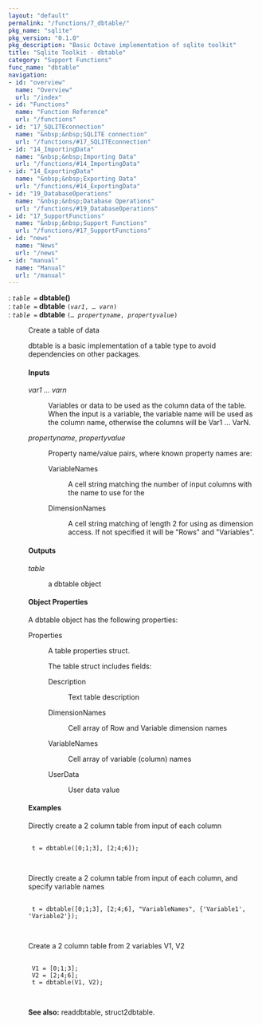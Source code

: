 ```yaml
---
layout: "default"
permalink: "/functions/7_dbtable/"
pkg_name: "sqlite"
pkg_version: "0.1.0"
pkg_description: "Basic Octave implementation of sqlite toolkit"
title: "Sqlite Toolkit - dbtable"
category: "Support Functions"
func_name: "dbtable"
navigation:
- id: "overview"
  name: "Overview"
  url: "/index"
- id: "Functions"
  name: "Function Reference"
  url: "/functions"
- id: "17_SQLITEconnection"
  name: "&nbsp;&nbsp;SQLITE connection"
  url: "/functions/#17_SQLITEconnection"
- id: "14_ImportingData"
  name: "&nbsp;&nbsp;Importing Data"
  url: "/functions/#14_ImportingData"
- id: "14_ExportingData"
  name: "&nbsp;&nbsp;Exporting Data"
  url: "/functions/#14_ExportingData"
- id: "19_DatabaseOperations"
  name: "&nbsp;&nbsp;Database Operations"
  url: "/functions/#19_DatabaseOperations"
- id: "17_SupportFunctions"
  name: "&nbsp;&nbsp;Support Functions"
  url: "/functions/#17_SupportFunctions"
- id: "news"
  name: "News"
  url: "/news"
- id: "manual"
  name: "Manual"
  url: "/manual"
---
```

<dl class="first-deftypefn">
<dt class="deftypefn" id="index-dbtable_0028_0029"><span class="category-def">: </span><span><code class="def-type"><var class="var">table</var> =</code> <strong class="def-name">dbtable()</strong><a class="copiable-link" href='#index-dbtable_0028_0029'></a></span></dt>
<dt class="deftypefnx def-cmd-deftypefn" id="index-dbtable"><span class="category-def">: </span><span><code class="def-type"><var class="var">table</var> =</code> <strong class="def-name">dbtable</strong> <code class="def-code-arguments">(<var class="var">var1</var>, &hellip; <var class="var">varn</var>)</code><a class="copiable-link" href='#index-dbtable'></a></span></dt>
<dt class="deftypefnx def-cmd-deftypefn" id="index-dbtable-1"><span class="category-def">: </span><span><code class="def-type"><var class="var">table</var> =</code> <strong class="def-name">dbtable</strong> <code class="def-code-arguments">(&hellip; <var class="var">propertyname</var>, <var class="var">propertyvalue</var>)</code><a class="copiable-link" href='#index-dbtable-1'></a></span></dt>
<dd><p>Create a table of data
</p>
<p>dbtable is a basic implementation of a table type to avoid dependencies on other packages.
</p>
<h4 class="subsubheading" id="Inputs">Inputs</h4>
<dl class="table">
<dt><var class="var">var1</var> &hellip; <var class="var">varn</var></dt>
<dd><p>Variables or data to be used as the column data of the table. When the input is a variable,
 the variable name will be used as the column name, otherwise the columns will be Var1 &hellip;
 VarN.
 </p></dd>
<dt><var class="var">propertyname</var>, <var class="var">propertyvalue</var></dt>
<dd><p>Property name/value pairs, where known property names are:
  </p><dl class="table">
<dt>VariableNames</dt>
<dd><p>A cell string matching the number of input columns with the name to use for the
  </p></dd>
<dt>DimensionNames</dt>
<dd><p>A cell string matching of length 2 for using as dimension access. If not specified
  it will be &quot;Rows&quot; and &quot;Variables&quot;.
  </p></dd>
</dl>
</dd>
</dl>

<h4 class="subsubheading" id="Outputs">Outputs</h4>
<dl class="table">
<dt><var class="var">table</var></dt>
<dd><p>a dbtable object
 </p></dd>
</dl>

<h4 class="subsubheading" id="Object-Properties">Object Properties</h4>
<p>A dbtable object has the following properties:
 </p><dl class="table">
<dt>Properties</dt>
<dd><p>A table properties struct.
</p>
<p>The table struct includes fields:
  </p><dl class="table">
<dt>Description</dt>
<dd><p>Text table description
  </p></dd>
<dt>DimensionNames</dt>
<dd><p>Cell array of Row and Variable dimension names
  </p></dd>
<dt>VariableNames</dt>
<dd><p>Cell array of variable (column) names
  </p></dd>
<dt>UserData</dt>
<dd><p>User data value
  </p></dd>
</dl>
</dd>
</dl>

<h4 class="subsubheading" id="Examples">Examples</h4>
<p>Directly create a 2 column table from input of each column
 </p><div class="example">
<pre class="example-preformatted"> <code class="code">
 t = dbtable([0;1;3], [2;4;6]);
 </code>
 </pre></div>

<p>Directly create a 2 column table from input of each column, and specify variable 
 names
 </p><div class="example">
<pre class="example-preformatted"> <code class="code">
 t = dbtable([0;1;3], [2;4;6], &quot;VariableNames&quot;, {'Variable1', 'Variable2'});
 </code>
 </pre></div>

<p>Create a 2 column table from 2 variables V1, V2
 </p><div class="example">
<pre class="example-preformatted"> <code class="code">
 V1 = [0;1;3];
 V2 = [2;4;6];
 t = dbtable(V1, V2);
 </code>
 </pre></div>


<p><strong class="strong">See also:</strong> readdbtable, struct2dbtable.
 </p></dd></dl>